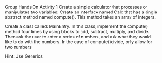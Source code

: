 Group Hands On Activity 1 
Create a simple calculator that processes or manipulates two variables:
Create an Interface named Calc that has a single abstract method named compute(). This method takes an array of integers.


Create a class called: MainEntry. In this class, implement the compute() method four times by using blocks to add, subtract, multiply, and divide. Then ask the user to enter a series of numbers, and ask what they would like to do with the numbers. In the case of compute()divide, only allow for two numbers.

Hint: Use Generics
